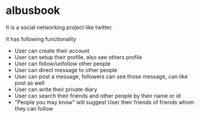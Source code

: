 # albusbook

It is a social networking project like twitter. 

It has following functionality
- User can create their account
- User can setup their profile, also see others profile
- User can follow/unfollow other people
- User can direct message to other people
- User can post a message, followers can see those message, can like post as well
- User can write their private diary
- User can search their friends and other people by their name or id
- "People you may know" will suggest User their friends of friends whom they can follow
